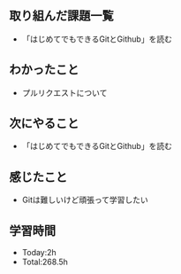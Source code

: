 ## 取り組んだ課題一覧
- 「はじめてでもできるGitとGithub」を読む
  
## わかったこと
- プルリクエストについて

## 次にやること
- 「はじめてでもできるGitとGithub」を読む
  
## 感じたこと
- Gitは難しいけど頑張って学習したい

## 学習時間
- Today:2h
- Total:268.5h
